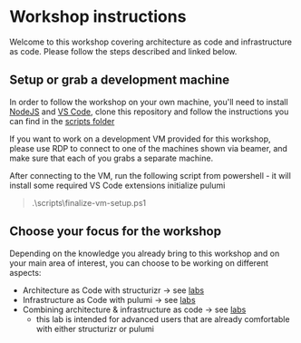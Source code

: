 # Workshop instructions

Welcome to this workshop covering architecture as code and infrastructure as code. Please follow the steps described and linked below.

## Setup or grab a development machine

In order to follow the workshop on your own machine, you'll need to install [NodeJS](https://nodejs.org/en/) and [VS Code](https://code.visualstudio.com/), clone this repository and follow the instructions you can find in the [scripts folder](scripts/README.md)

If you want to work on a development VM provided for this workshop, please use RDP to connect to one of the machines shown via beamer, and make sure that each of you grabs a separate machine.

After connecting to the VM, run the following script from powershell - it will install some required VS Code extensions initialize pulumi
> .\scripts\finalize-vm-setup.ps1

## Choose your focus for the workshop

Depending on the knowledge you already bring to this workshop and on your main area of interest, you can choose to be working on different aspects:

- Architecture as Code with structurizr → see [labs](examples/getting-started/structurizr/README.md)
- Infrastructure as Code with pulumi → see [labs](examples/getting-started/pulumi/README.md)
- Combining architecture & infrastructure as code → see [labs](examples/getting-started/pulumi-and-structurizr/README.md)
  - this lab is intended for advanced users that are already comfortable with either structurizr or pulumi